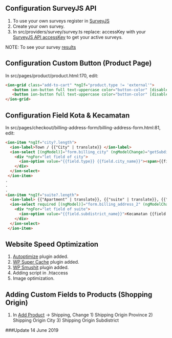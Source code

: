 ## Configuration SurveyJS API
 1) To use your own surveys register in [SurveyJS](https://surveyjs.io/Account/Register)
 2) Create your own survey.
 3) In src/providers/survey/survey.ts replace: accessKey with your [SurveyJS API accessKey](https://surveyjs.io/Help/Index/)
    to get your active surveys.
 
 NOTE: To see your survey [results](https://surveyjs.io/Service/MySurveys/)


 ## Configuration Custom Button (Product Page)
 
 In src/pages/product/product.html:170, edit:
  ```html
  <ion-grid class="add-to-cart" *ngIf="product.type != 'external'">
     <button ion-button full text-uppercase color="button-color" [disabled]="product.stock_status == 'outofstock'" (click)="buyNow(product.id)" style="margin: 0.4rem 0.2rem;width: 100%; min-height: 50px;background-color: #0cd1e8; color: white; box-shadow: none;">{{"Buy now" | translate}}</button>
     <button ion-button full text-uppercase color="button-color" [disabled]="product.stock_status == 'outofstock'" (click)="addToCart(product.id)" style="margin: 0.4rem 0.2rem;width: 100%; min-height: 50px;box-shadow: none;">{{AddToCart | translate}}</button>
  </ion-grid>
  ```
  
  ## Configuration Field Kota & Kecamatan
  
  In src/pages/checkout/billing-address-form/billing-address-form.html:81, edit:
  ```html
  <ion-item *ngIf="city?.length">
    <ion-label>Town / {{"City" | translate}} </ion-label>
    <ion-select [(ngModel)]="form.billing_city" (ngModelChange)="getSubdistrict(form.billing_city)" name="billing_city">
      <div *ngFor="let field of city">
        <ion-option value="{{field.type}} {{field.city_name}}"><span>{{field.type}} {{field.city_name}}</span> </ion-option>
      </div>
    </ion-select>
   </ion-item>
  .
  .
  .
  <ion-item *ngIf="suite?.length">
    <ion-label> {{"Apartment" | translate}}, {{"suite" | translate}}, {{"unit" | translate}} {{"etc" | translate}} </ion-label>
    <ion-select required [(ngModel)]="form.billing_address_2" (ngModelChange)="form.billing_address_2" name="billing_address_2">
      <div *ngFor="let field of suite">
        <ion-option value="{{field.subdistrict_name}}">Kecamatan {{field.subdistrict_name}}</ion-option>
      </div>
    </ion-select>
   </ion-item>
  ```
  
  ## Website Speed Optimization
  1) [Autoptimize](https://wordpress.org/plugins/autoptimize/) plugin added.
  2) [WP Super Cache](https://wordpress.org/plugins/wp-super-cache/) plugin added.
  3) [WP Smushit](https://wordpress.org/plugins/wp-smushit/) plugin added.
  4) Adding script in .htaccess
  5) Image optimization.
  
  ## Adding Custom Fields to Products (Shopping Origin)
  1) In [Add Product](http://cirung.com/wp-admin/post-new.php?post_type=product) -> Shipping, Change
    1) Shipping Origin Province
    2) Shipping Origin City
    3) Shipping Origin Subdistrict
  
  ###Update 14 June 2019
